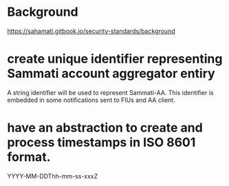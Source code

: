 # Background
https://sahamati.gitbook.io/security-standards/background

# create unique identifier representing Sammati account aggregator entiry
A string identifier will be used to represent Sammati-AA. This identifier is embedded in some notifications sent to FIUs and AA client.

# have an abstraction to create and process timestamps in ISO 8601 format.
YYYY-MM-DDThh-mm-ss-xxxZ

